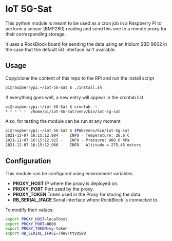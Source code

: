 # IoT 5G-Sat

This python module is meant to be used as a cron job in a Raspberry Pi to perform a sensor (BMP280) reading and send
this one to a remote proxy for their corresponding storage.

It uses a RockBlock board for sending the data using an Iridium SBD 9602 in the case that the default 5G interface isn't
available.

## Usage

Copy/clone the content of this repo to the RPi and run the install script

```bash
pi@raspberrypi:~/iot-5G-Sat $ ./install.sh
```

If everything goes well, a new entry will appear in the crontab list

```bash
pi@raspberrypi:~/iot-5G-Sat $ crontab -l
* * * * *  /home/pi/iot-5G-Sat/venv/bin/iot-5g-sat
```

Also, for testing the module can be run at any moment

```bash
pi@raspberrypi:~/iot-5G-Sat $ $PWD/venv/bin/iot-5g-sat
2021-12-07 16:15:12,884 -   INFO - Temperature: 26.6 C
2021-12-07 16:15:12,925 -   INFO - Pressure: 980.6 hPa
2021-12-07 16:15:12,966 -   INFO - Altitude = 275.45 meters
```

## Configuration

This module can be configured using environment variables.

- **PROXY_HOST** IP where the proxy is deployed on.
- **PROXY_PORT** Port used by the proxy.
- **PROXY_TOKEN** Token used in the Proxy for storing the data.
- **RB_SERIAL_IFACE** Serial interface where RockBlock is connected to.

To modify their values:

```bash
export PROXY_HOST=localhost
export PROXY_PORT=8080
export PROXY_TOKEN=my-token
export RB_SERIAL_IFACE=/dev/ttyUSB0
```